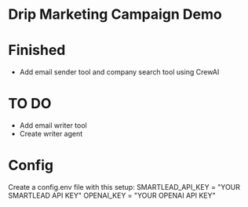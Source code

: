 # Drip Marketing Campaign Demo

# Finished
- Add email sender tool and company search tool using CrewAI

# TO DO
- Add email writer tool
- Create writer agent

# Config
Create a config.env file with this setup:
SMARTLEAD_API_KEY = "YOUR SMARTLEAD API KEY"
OPENAI_KEY = "YOUR OPENAI API KEY"
